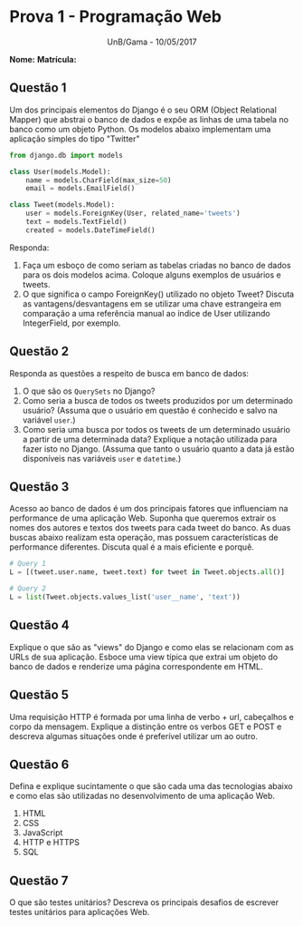 Prova 1 - Programação Web
=========================

<center>UnB/Gama - 10/05/2017</center>

**Nome:**
**Matrícula:**

## Questão 1

Um dos principais elementos do Django é o seu ORM (Object Relational Mapper) que abstrai o banco de dados e expõe as linhas de uma tabela no banco como um objeto Python. Os modelos abaixo implementam uma aplicação simples do tipo "Twitter"

```python
from django.db import models

class User(models.Model):
    name = models.CharField(max_size=50)
    email = models.EmailField()

class Tweet(models.Model):
    user = models.ForeignKey(User, related_name='tweets')
    text = models.TextField()
    created = models.DateTimeField()
```

Responda:

1. Faça um esboço de como seriam as tabelas criadas no banco de dados para os dois modelos acima. Coloque alguns exemplos de usuários e tweets.
2. O que significa o campo ForeignKey() utilizado no objeto Tweet? Discuta as vantagens/desvantagens em se utilizar uma chave estrangeira em comparação a uma referência manual ao índice de User utilizando IntegerField, por exemplo.


## Questão 2

Responda as questões a respeito de busca em banco de dados:

1. O que são os `QuerySets` no Django?
2. Como seria a busca de todos os tweets produzidos por um determinado usuário? (Assuma que o usuário em questão é conhecido e salvo na variável `user`.)
3. Como seria uma busca por todos os tweets de um determinado usuário a partir de uma determinada data? Explique a notação utilizada para fazer isto no Django. (Assuma que tanto o usuário quanto a data já estão disponíveis nas variáveis `user` e `datetime`.)


## Questão 3

Acesso ao banco de dados é um dos principais fatores que influenciam na performance de uma aplicação Web. Suponha que queremos extrair os nomes dos autores e textos dos tweets para cada tweet do banco. As duas buscas abaixo realizam esta operação, mas possuem características de performance diferentes. Discuta qual é a mais eficiente e porquê.

```python
# Query 1
L = [(tweet.user.name, tweet.text) for tweet in Tweet.objects.all()]

# Query 2
L = list(Tweet.objects.values_list('user__name', 'text'))
```


## Questão 4

Explique o que são as "views" do Django e como elas se relacionam com as URLs de sua aplicação. Esboce uma view típica que extrai um objeto do banco de dados e renderize uma página correspondente em HTML.


## Questão 5

Uma requisição HTTP é formada por uma linha de verbo + url, cabeçalhos e corpo da mensagem. Explique a distinção entre os verbos GET e POST e descreva algumas situações onde é preferível utilizar um ao outro.


## Questão 6

Defina e explique sucintamente o que são cada uma das tecnologias abaixo e como elas são utilizadas no desenvolvimento de uma aplicação Web.

1. HTML
2. CSS
3. JavaScript
4. HTTP e HTTPS
5. SQL


## Questão 7

O que são testes unitários? Descreva os principais desafios de escrever testes unitários para aplicações Web. 